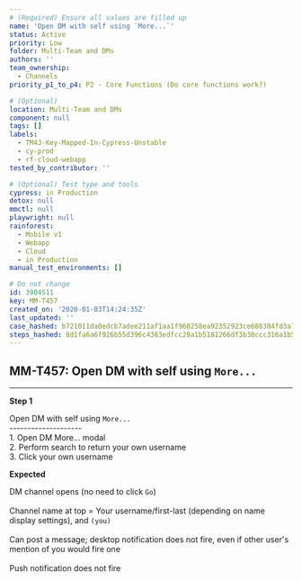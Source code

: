 ```yaml
---
# (Required) Ensure all values are filled up
name: 'Open DM with self using `More...`'
status: Active
priority: Low
folder: Multi-Team and DMs
authors: ''
team_ownership:
  - Channels
priority_p1_to_p4: P2 - Core Functions (Do core functions work?)

# (Optional)
location: Multi-Team and DMs
component: null
tags: []
labels:
  - TM4J-Key-Mapped-In-Cypress-Unstable
  - cy-prod
  - rf-cloud-webapp
tested_by_contributor: ''

# (Optional) Test type and tools
cypress: in Production
detox: null
mmctl: null
playwright: null
rainforest:
  - Mobile v1
  - Webapp
  - Cloud
  - in Production
manual_test_environments: []

# Do not change
id: 3904511
key: MM-T457
created_on: '2020-01-03T14:24:35Z'
last_updated: ''
case_hashed: b721011da0edcb7adee211af1aa1f960258ea92352923ce688384fd3a7fcc6c97148429aff0e6d5eddd2e15ffddff950
steps_hashed: 8d1fa6a6f926b55d396c4383edfcc29a1b5181266df3b30ccc316a1b50c9c8238b4014eef24240b5c8991c4ac24ec1c8
---
```


<!-- (Auto-generated) Based on frontmatter's "key" and "name" -->

## MM-T457: Open DM with self using `More...`

---

**Step 1**

Open DM with self using `More...`\
\--------------------\
1\. Open DM More... modal\
2\. Perform search to return your own username\
3\. Click your own username

**Expected**

DM channel opens (no need to click `Go`)\
\
Channel name at top = Your username/first-last (depending on name display settings), and `(you)`\
\
Can post a message; desktop notification does not fire, even if other user's mention of you would fire one\
\
Push notification does not fire

